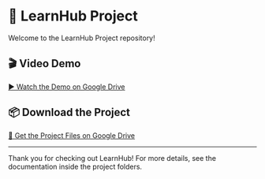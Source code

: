 # 🚀 LearnHub Project

Welcome to the LearnHub Project repository!

## 🎬 Video Demo

[▶️ Watch the Demo on Google Drive](https://drive.google.com/file/d/16b33GdgGbJMYxMZ2XK46Bxfe1m9fmJgi/view)

## 📦 Download the Project

[📁 Get the Project Files on Google Drive](https://drive.google.com/drive/u/1/folders/1oqMgDPNw5GyzdfS2Zx_OBicpvqgJ2ukA)

---

Thank you for checking out LearnHub! For more details, see the documentation inside the project folders. 